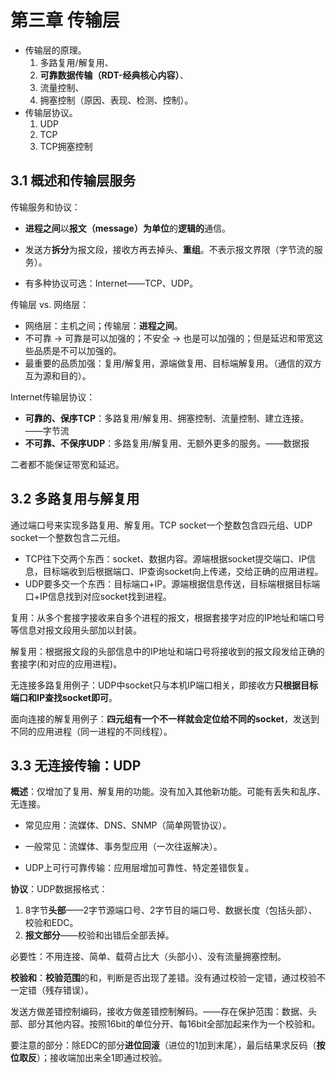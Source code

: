 # 第三章 传输层

- 传输层的原理。
  1. 多路复用/解复用、
  2. **可靠数据传输（RDT-经典核心内容）**、
  3. 流量控制、
  4. 拥塞控制（原因、表现、检测、控制）。
- 传输层协议。
  1. UDP
  2. TCP
  3. TCP拥塞控制

## 3.1 概述和传输层服务

传输服务和协议：

- **进程之间**以**报文（message）为单位**的**逻辑的**通信。

- 发送方**拆分**为报文段，接收方再去掉头、**重组**。不表示报文界限（字节流的服务）。

- 有多种协议可选：Internet——TCP、UDP。

传输层 vs. 网络层：

- 网络层：主机之间；传输层：**进程之间**。
- 不可靠 -> 可靠是可以加强的；不安全 -> 也是可以加强的；但是延迟和带宽这些品质是不可以加强的。
- 最重要的品质加强：复用/解复用，源端做复用、目标端解复用。（通信的双方互为源和目的）。

Internet传输层协议：

- **可靠的、保序TCP**：多路复用/解复用、拥塞控制、流量控制、建立连接。——字节流
- **不可靠、不保序UDP**：多路复用/解复用、无额外更多的服务。——数据报

二者都不能保证带宽和延迟。

## 3.2 多路复用与解复用

通过端口号来实现多路复用、解复用。TCP socket一个整数包含四元组、UDP socket一个整数包含二元组。

- TCP往下交两个东西：socket、数据内容。源端根据socket提交端口、IP信息，目标端收到后根据端口、IP查询socket向上传递，交给正确的应用进程。
- UDP要多交一个东西：目标端口+IP。源端根据信息传送，目标端根据目标端口+IP信息找到对应socket找到进程。

复用：从多个套接字接收来自多个进程的报文，根据套接字对应的IP地址和端口号等信息对报文段用头部加以封装。

解复用：根据报文段的头部信息中的IP地址和端口号将接收到的报文段发给正确的套接字(和对应的应用进程)。

无连接多路复用例子：UDP中socket只与本机IP端口相关，即接收方**只根据目标端口和IP查找socket即可**。

面向连接的解复用例子：**四元组有一个不一样就会定位给不同的socket**，发送到不同的应用进程（同一进程的不同线程）。

## 3.3 无连接传输：UDP

**概述**：仅增加了复用、解复用的功能。没有加入其他新功能。可能有丢失和乱序、无连接。

- 常见应用：流媒体、DNS、SNMP（简单网管协议）。

- 一般常见：流媒体、事务型应用（一次往返解决）。
- UDP上可行可靠传输：应用层增加可靠性、特定差错恢复。

**协议**：UDP数据报格式：

1. 8字节**头部**——2字节源端口号、2字节目的端口号、数据长度（包括头部）、校验和EDC。
2. **报文部分**——校验和出错后全部丢掉。

必要性：不用连接、简单、载荷占比大（头部小）、没有流量拥塞控制。

**校验和**：**校验范围**的和，判断是否出现了差错。没有通过校验一定错，通过校验不一定错（残存错误）。

发送方做差错控制编码，接收方做差错控制解码。——存在保护范围：数据、头部、部分其他内容。按照16bit的单位分开、每16bit全部加起来作为一个校验和。

要注意的部分：除EDC的部分**进位回滚**（进位的1加到末尾），最后结果求反码（**按位取反**）；接收端加出来全1即通过校验。